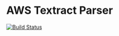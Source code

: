 # AWS Textract Parser
[![Build Status](https://travis-ci.org/briancullen/aws-textract-parser.svg?branch=master)](https://travis-ci.org/briancullen/aws-textract-parser)
